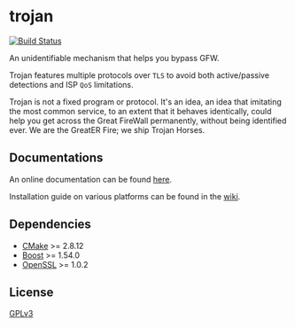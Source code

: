 # trojan

[![Build Status](https://travis-ci.org/trojan-gfw/trojan.svg?branch=master)](https://travis-ci.org/trojan-gfw/trojan)

An unidentifiable mechanism that helps you bypass GFW.

Trojan features multiple protocols over `TLS` to avoid both active/passive detections and ISP `QoS` limitations.

Trojan is not a fixed program or protocol. It's an idea, an idea that imitating the most common service, to an extent that it behaves identically, could help you get across the Great FireWall permanently, without being identified ever. We are the GreatER Fire; we ship Trojan Horses.

## Documentations

An online documentation can be found [here](https://trojan-gfw.github.io/trojan/).

Installation guide on various platforms can be found in the [wiki](https://github.com/trojan-gfw/trojan/wiki/Binary-&-Package-Distributions).

## Dependencies

- [CMake](https://cmake.org/) >= 2.8.12
- [Boost](http://www.boost.org/) >= 1.54.0
- [OpenSSL](https://www.openssl.org/) >= 1.0.2

## License

[GPLv3](LICENSE)
